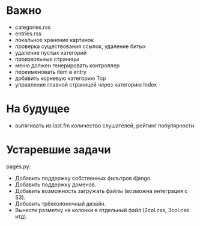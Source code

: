 Важно
======

- categories.rss
- entries.rss
- локальное хранение картинок
- проверка существования ссылок, удаление битых
- удаление пустых категорий
- произвольные страницы
- меню должен генерировать контроллер
- переименовать item в entry
- добавить корневую категорию Top
- управление главной страницей через категорию Index


На будущее
==========

- вытягивать из last.fm количество слушателей, рейтинг популярности


Устаревшие задачи
=================

pages.py:

- Добавить поддержку собственных фильтров django.
- Добавить поддержку доменов.
- Добавить возможность загружать файлы (возможна интеграция с S3).
- Добавить трёхколоночный дизайн.
- Вынести разметку на колонки в отдельный файл (2col.css, 3col.css итд).
